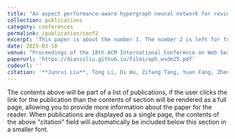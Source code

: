 ```yaml
---
title: "An aspect performance-aware hypergraph neural network for review-based recommendation"
collection: publications
category: conferences
permalink: /publication/conf2
excerpt: 'This paper is about the number 1. The number 2 is left for future work.'
date: 2025-03-10
venue: "Proceedings of the 18th ACM International Conference on Web Search and Data Mining (WSDM'25, CCF B)"
paperurl: 'https://dianziliu.github.io/files/aph_wsdm25.pdf'
codeurl: ''
citation: '**Junrui Liu**, Tong Li, Di Wu, Zifang Tang, Yuan Fang, Zhen Yang (2025). &quot;An aspect performance-aware hypergraph neural network for review-based recommendation &quot; <i>Proceedings of the 18th ACM International Conference on Web Search and Data Mining</i>. 2025.'
---
```



The contents above will be part of a list of publications, if the user clicks the link for the publication than the contents of section will be rendered as a full page, allowing you to provide more information about the paper for the reader. When publications are displayed as a single page, the contents of the above "citation" field will automatically be included below this section in a smaller font.
